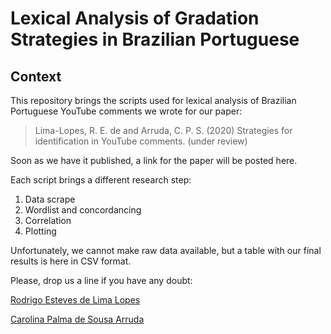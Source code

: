 # Lexical Analysis of Gradation Strategies in Brazilian Portuguese

## Context

This repository brings the scripts used for lexical analysis of Brazilian Portuguese YouTube comments we wrote for our paper:

> Lima-Lopes, R. E. de and Arruda, C. P. S. (2020) Strategies for identification in YouTube comments. (under review)

Soon as we have it published, a link for the paper will be posted here.

Each script brings a different research step:

1. Data scrape
1. Wordlist and concordancing
1. Correlation
4. Plotting

Unfortunately, we cannot make raw data available, but a table with our final results is here in CSV format.

Please, drop us a line if you have any doubt:

[Rodrigo Esteves de Lima Lopes](mailto:rll307@gmail.com)

[Carolina Palma de Sousa Arruda](mailto:carolpalma203@gmail.com)
